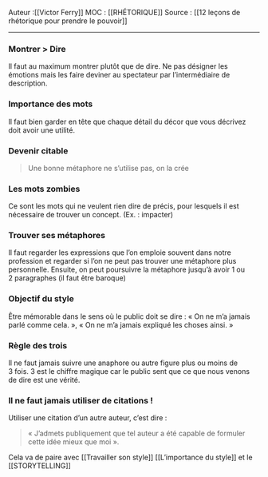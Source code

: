 Auteur :[[Victor Ferry]]
MOC : [[RHÉTORIQUE]]
Source : [[12 leçons de rhétorique pour prendre le pouvoir]]
***

### Montrer > Dire
Il faut au maximum montrer plutôt que de dire. Ne pas désigner les émotions mais les faire deviner au spectateur par l’intermédiaire de description.

### Importance des mots 
Il faut bien garder en tête que chaque détail du décor que vous décrivez doit avoir une utilité.

### Devenir citable
> Une bonne métaphore ne s’utilise pas, on la crée  

### Les mots zombies
Ce sont les mots qui ne veulent rien dire de précis, pour lesquels il est nécessaire de trouver un concept. (Ex. : impacter)

### Trouver ses métaphores
Il faut regarder les expressions que l’on emploie souvent dans notre profession et regarder si l’on ne peut pas trouver une métaphore plus personnelle.
Ensuite, on peut poursuivre la métaphore jusqu’à avoir 1 ou 2 paragraphes (il faut être baroque)

### Objectif du style
Être mémorable dans le sens où le public doit se dire : « On ne m’a jamais parlé comme cela. », « On ne m’a jamais expliqué les choses ainsi. »

### Règle des trois
Il ne faut jamais suivre une anaphore ou autre figure plus ou moins de 3 fois. 3 est le chiffre magique car le public sent que ce que nous venons de dire est une vérité.

### Il ne faut jamais utiliser de citations !
Utiliser une citation d’un autre auteur, c’est dire : 
> « J’admets publiquement que tel auteur a été capable de formuler cette idée mieux que moi ».  

Cela va de paire avec [[Travailler son style]] [[L’importance du style]] et le [[STORYTELLING]]